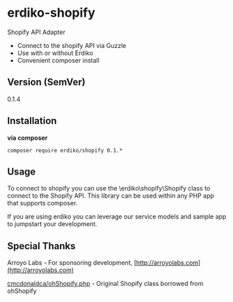 erdiko-shopify
==============

Shopify API Adapter

* Connect to the shopify API via Guzzle
* Use with or without Erdiko
* Convenient composer install

Version (SemVer)
----------------

0.1.4

Installation
------------

**via composer**

	composer require erdiko/shopify 0.1.*

Usage
-----

To connect to shopify you can use the \erdiko\shopify\Shopify class to connect to the Shopify API.  This library can be used within any PHP app that supports composer.

If you are using erdiko you can leverage our service models and sample app to jumpstart your development.


Special Thanks
--------------

Arroyo Labs - For sponsoring development, [http://arroyolabs.com](http://arroyolabs.com)

[cmcdonaldca/ohShopify.php](https://github.com/cmcdonaldca/ohShopify.php) - Original Shopify class borrowed from ohShopify
